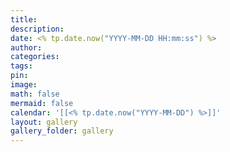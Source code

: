 ```yaml
---
title: 
description: 
date: <% tp.date.now("YYYY-MM-DD HH:mm:ss") %>
author: 
categories: 
tags: 
pin: 
image: 
math: false
mermaid: false
calendar: '[[<% tp.date.now("YYYY-MM-DD") %>]]'
layout: gallery
gallery_folder: gallery
---
```








